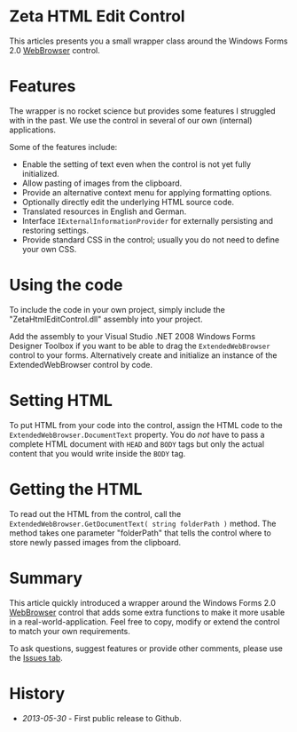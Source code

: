 # Zeta HTML Edit Control

This articles presents you a small wrapper class around the Windows Forms 2.0 [WebBrowser](http://msdn.microsoft.com/en-us/library/2te2y1x6.aspx) control.

# Features

The wrapper is no rocket science but provides some features I struggled with in the past. We use the control in several of our own (internal) applications.

Some of the features include:

  * Enable the setting of text even when the control is not yet fully initialized.
  * Allow pasting of images from the clipboard.
  * Provide an alternative context menu for applying formatting options.
  * Optionally directly edit the underlying HTML source code.
  * Translated resources in English and German.
  * Interface `IExternalInformationProvider` for externally persisting and restoring settings.
  * Provide standard CSS in the control; usually you do not need to define your own CSS.

# Using the code

To include the code in your own project, simply include the "ZetaHtmlEditControl.dll" assembly into your project.

Add the assembly to your Visual Studio .NET 2008 Windows Forms Designer Toolbox if you want to be able to drag the `ExtendedWebBrowser` control to your forms. Alternatively create and initialize an instance of the ExtendedWebBrowser control by code.

# Setting HTML

To put HTML from your code into the control, assign the HTML code to the `ExtendedWebBrowser.DocumentText` property. You do _not_ have to pass a complete HTML document with `HEAD` and `BODY` tags but only the actual content that you would write inside the `BODY` tag.

# Getting the HTML

To read out the HTML from the control, call the `ExtendedWebBrowser.GetDocumentText( string folderPath )` method. The method takes one parameter "folderPath" that tells the control where to store newly passed images from the clipboard.

# Summary

This article quickly introduced a wrapper around the Windows Forms 2.0 [WebBrowser](http://msdn.microsoft.com/en-us/library/2te2y1x6.aspx) control that adds some extra functions to make it more usable in a real-world-application. Feel free to copy, modify or extend the control to match your own requirements.

To ask questions, suggest features or provide other comments, please use the [Issues tab](http://code.google.com/p/zetahtmleditcontrol/issues/list).

# History

  * *2013-05-30* - First public release to Github.
